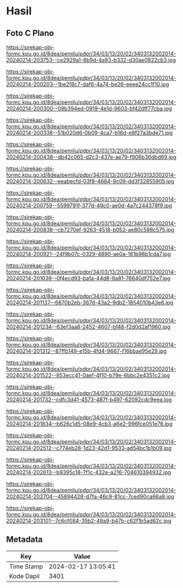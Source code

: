 # Hasil

## Foto C Plano

https://sirekap-obj-formc.kpu.go.id/8dea/pemilu/pdpr/34/03/13/20/02/3403132002014-20240214-203753--ce2929a1-8b9d-4a93-b332-d30ae0822cb3.jpg

https://sirekap-obj-formc.kpu.go.id/8dea/pemilu/pdpr/34/03/13/20/02/3403132002014-20240214-200203--1be2f8c7-daf6-4a74-be26-eeee24cc1f10.jpg

https://sirekap-obj-formc.kpu.go.id/8dea/pemilu/pdpr/34/03/13/20/02/3403132002014-20240214-200300--09b394ed-0919-4e1d-9603-bf42dff77cba.jpg

https://sirekap-obj-formc.kpu.go.id/8dea/pemilu/pdpr/34/03/13/20/02/3403132002014-20240214-200338--51b020d6-0b09-4ca7-b16d-e8f27a3bde71.jpg

https://sirekap-obj-formc.kpu.go.id/8dea/pemilu/pdpr/34/03/13/20/02/3403132002014-20240214-200438--db42c065-d2c3-437e-ae79-f906b36dbd69.jpg

https://sirekap-obj-formc.kpu.go.id/8dea/pemilu/pdpr/34/03/13/20/02/3403132002014-20240214-200632--eeabecfd-03f8-4684-9c09-dd3f32855905.jpg

https://sirekap-obj-formc.kpu.go.id/8dea/pemilu/pdpr/34/03/13/20/02/3403132002014-20240214-200759--5599791f-377d-49c0-ae0d-4a7c244378f9.jpg

https://sirekap-obj-formc.kpu.go.id/8dea/pemilu/pdpr/34/03/13/20/02/3403132002014-20240214-200838--cb7270ef-9263-4518-b052-ae80c598c575.jpg

https://sirekap-obj-formc.kpu.go.id/8dea/pemilu/pdpr/34/03/13/20/02/3403132002014-20240214-200921--24f9b07c-0329-4890-ae0a-161b98b1cda7.jpg

https://sirekap-obj-formc.kpu.go.id/8dea/pemilu/pdpr/34/03/13/20/02/3403132002014-20240214-201039--0f4ecd93-ba1a-44d8-9a81-76640df752e7.jpg

https://sirekap-obj-formc.kpu.go.id/8dea/pemilu/pdpr/34/03/13/20/02/3403132002014-20240214-201137--6870b2eb-367d-43a2-9db2-1854010b43e6.jpg

https://sirekap-obj-formc.kpu.go.id/8dea/pemilu/pdpr/34/03/13/20/02/3403132002014-20240214-201234--63ef3aa8-2452-4607-bf48-f2d0d2af1960.jpg

https://sirekap-obj-formc.kpu.go.id/8dea/pemilu/pdpr/34/03/13/20/02/3403132002014-20240214-201312--87ffb149-e15b-4fd4-9667-f16bbae95e29.jpg

https://sirekap-obj-formc.kpu.go.id/8dea/pemilu/pdpr/34/03/13/20/02/3403132002014-20240214-201522--853ecc41-0aef-4f10-b79e-6bbc2e4351c2.jpg

https://sirekap-obj-formc.kpu.go.id/8dea/pemilu/pdpr/34/03/13/20/02/3403132002014-20240214-201732--cdfc3d41-4573-487f-b497-62092cdc9eea.jpg

https://sirekap-obj-formc.kpu.go.id/8dea/pemilu/pdpr/34/03/13/20/02/3403132002014-20240214-201834--b626c1d5-08e9-4cb3-a6e2-996fce051e76.jpg

https://sirekap-obj-formc.kpu.go.id/8dea/pemilu/pdpr/34/03/13/20/02/3403132002014-20240214-202512--c774eb28-1d23-42d1-9533-ad54bc1b1b09.jpg

https://sirekap-obj-formc.kpu.go.id/8dea/pemilu/pdpr/34/03/13/20/02/3403132002014-20240214-202613--b9395c18-7f1c-432e-a216-704610394932.jpg

https://sirekap-obj-formc.kpu.go.id/8dea/pemilu/pdpr/34/03/13/20/02/3403132002014-20240214-202704--45894428-d7fa-46c9-81cc-7ced90ca66a8.jpg

https://sirekap-obj-formc.kpu.go.id/8dea/pemilu/pdpr/34/03/13/20/02/3403132002014-20240214-203101--7c6cf084-35b2-49a9-b47b-c62f1b5ad62c.jpg


## Metadata

| Key        | Value               |
| ---------- | ------------------- |
| Time Stamp | 2024-02-17 13:05:41 |
| Kode Dapil | 3401                |



